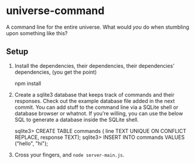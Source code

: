 universe-command
================

  A command line for the entire universe. What would _you_ do when stumbling
  upon something like this? 


## Setup

1. Install the dependencies, their dependencies, their dependencies'
   dependencies, (you get the point)

    npm install

2. Create a sqlite3 database that keeps track of commands and their responses.
   Check out the example database file added in the next commit. You can add 
   stuff to the command line via a SQLite shell or database browser or whatnot.
   If you're willing, you can use the below SQL to generate a database inside
   the SQLite shell.

    sqlite3> CREATE TABLE commands (
                          line TEXT UNIQUE ON CONFLICT REPLACE,
                          response TEXT);
    sqlite3> INSERT INTO commands VALUES ("hello", "hi");

3. Cross your fingers, and `node server-main.js`.